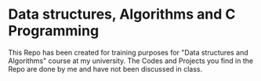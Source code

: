 # Data structures, Algorithms and C Programming

This Repo has been created for training purposes for "Data structures and Algorithms" course at my university.
The Codes and Projects you find in the Repo are done by me and have not been discussed in class.
